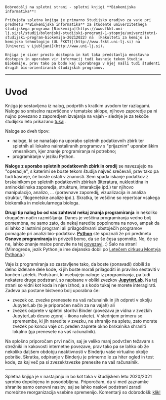 
```{note}
Dobrodošli na spletni strani - spletni knjigi **Biokemijska informatika**!

Pričujoča spletna knjiga je primarno študijsko gradivo za vaje pri predmetu **Biokemijska informatika** za študente univerzitetnega študijskega programa [Biokemija](https://www.fkkt.uni-lj.si/sl/studij/bolonjski-studijski-programi-1-stopnje/univerzitetni-studijski-program-biokemija-20212022) na  [Fakulteti za kemijo in kemijsko tehnologijo (UL FKKT)](http://www.fkkt.uni-lj.si) na [Univerzi v Ljubljani](http://www.uni-lj.si).

Knjiga je sicer prosto dostopna in kot taka predstavlja enostavno dostopen in uporaben vir informacij tudi kasneje tekom študija Biokemije, prav tako pa bodo kaj uporabnega v njej našli tudi študenti drugih bio-orientiranih študijskih programov.
```

---
Uvod
====

Knjiga je sestavljena iz nalog, podprtih s kratkim uvodom ter razlagami. Naloge so smiselno razvrščene v tematske sklope, njihovo zaporedje pa ni nujno povezano z zaporedjem izvajanja na vajah - slednje je za tekoče študijsko leto prikazano [tukaj](izvedba/vaje_2020-2021.md).

Naloge so dveh tipov:
* naloge, ki se nanašajo na uporabo spletnih podatkovnih zbirk ter spletnih ali lokalno nainstaliranih programov s "prijaznim" uporabniškim vmesnikom, kjer znanje programiranja ni potrebno; 
* programiranje v jeziku Python.

**Naloge z uporabo spletnih podatkovnih zbirk in orodij** se navezujejo na "operacije", s katerimi se boste tekom študija največ srečevali, prav tako pa tudi kasneje, če boste ostali v znanosti. Sem spada iskanje podatkov z brskalnikom po spletnih podatkovnih zbirkah (literatura, nukleotidna in aminokislinska zaporedja, strukture, interakcije ipd.) ter njihovo manipulacijo, analizo, ... (poravnave zaporedij, vizualizacija in analiza struktur, filogenetske analize ipd.). Skratka, te veščine so repertoar vsakega biokemika in molekularnega biologa.

**Drugi tip nalog bo od vas zahteval nekaj znanja programiranja** in nekoliko drugačen način razmišljanja. Danes je veščina programiranja vedno bolj pomembna, ne samo zato, da nekaj naredite popolnoma na novo, ampak da si lahko z lastnimi programi ali prilagoditvami obstoječih programov pomagate pri analizi bio-podatkov. [**Python**](https://www.python.org) ste spoznali že pri predmetu **Osnove programiranja** in privzeli bomo, da se še česa spomnite. No, če se ne, lahko znanje malce ponovite na tej [povezavi](https://www.youtube.com/watch?v=T7UqhDs8zj4&t=18s). :) Šalo na stran! (Mimogrede, jezik Python je ime dejansko dobil po [Letečem cirkusu Montyja Pythona](https://sl.wikipedia.org/wiki/Monty_Python).)

Vaje iz programiranja so zastavljene tako, da boste (ponavadi) dobili že delno izdelane dele kode, ki jih boste morali prilagoditi in pravilno sestaviti v končen izdelek. Podstrani, ki vsebujejo naloge iz programiranja, pa tudi nekatere druge podstrani, so napisane v obliki zvezkov [**JupyterLab**](priloge/jupyterlab.ipynb). Na tej strani so vidni kot koda in njen izhod, a s kodo tukaj ne morete interagirati. Zadeva pa postane bistveno bolj uporabna če:
* zvezek oz. zvezke prenesete na vaš računalnik in jih odpreti v okolju JupyterLab (to je priporočen način za na vajah) ali
* zvezek odprete v spletni storitvi Binder (povezava je vidna v zvezkih JupyterLab desno zgoraj - ikona rakete). V slednjem primeru se spremembe, ki jih naredite v zvezku, ne shranijo na spletu, zato morate zvezek po koncu vaje oz. preden zaprete okno brskalnika shraniti lokalno (ga prenesete na vaš računalnik).

Na splošno priporočam prvi način, saj je veliko manj podvržen težavam s strežniki in kakovosti internetne povezave, prav tako pa se lahko ob že nekoliko daljšem obdobju neaktivnosti v Binderju vaše virtualno okolje pobriše. Skratka, odpiranje v Binderju je primerno le za hiter ogled in test kode, za kaj več pa si zvezek/zvezke prenesite na vaš računalnik.

---

Spletna knjiga je v nastajanju in bo kot taka v študijskem letu 2020/2021 sprotno dopolnjena in posodobljena. Priporočam, da si med zaznamke shranite samo osnovni naslov, saj se lahko naslovi podstrani zaradi morebitne reorganizacija vsebine spremenijo. Komentarji so dobrodošli: [klik!](mailto:miha.pavsic@fkkt.uni-lj.si)